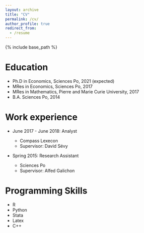 ```yaml
---
layout: archive
title: "CV"
permalink: /cv/
author_profile: true
redirect_from:
  - /resume
---
```


{% include base_path %}

Education
======
* Ph.D in Economics, Sciences Po, 2021 (expected)
* MRes in Economics, Sciences Po, 2017
* MRes in Mathematics, Pierre and Marie Curie University, 2017
* B.A. Sciences Po, 2014

Work experience
======
* June 2017 - June 2018: Analyst
  * Compass Lexecon
  * Supervisor: David Sévy

* Spring 2015: Research Assistant
  * Sciences Po
  * Supervisor: Alfed Galichon
  
Programming Skills
======
* R
* Python
* Stata
* Latex
* C++
